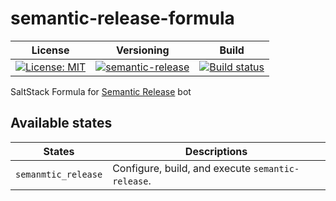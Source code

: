 # semantic-release-formula

| License | Versioning | Build |
| ------- | ---------- | ----- |
| [![License: MIT](https://img.shields.io/badge/License-MIT-yellow.svg)](https://opensource.org/licenses/MIT) | [![semantic-release](https://img.shields.io/badge/%20%20%F0%9F%93%A6%F0%9F%9A%80-semantic--release-e10079.svg)](https://github.com/semantic-release/semantic-release) | [![Build status](https://ci.appveyor.com/api/projects/status/ee2nfbh6ntnjr3t2/branch/master?svg=true)](https://ci.appveyor.com/project/nikAizuddin/semantic-release-formula/branch/master) |

SaltStack Formula for [Semantic Release](https://github.com/semantic-release/semantic-release) bot


## Available states

| States | Descriptions |
| --- | --- |
| `semanmtic_release` | Configure, build, and execute `semantic-release`. |
